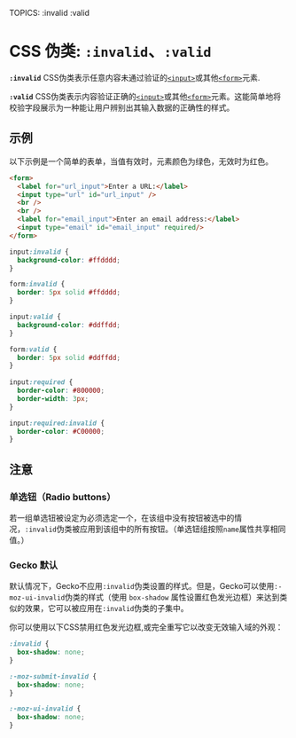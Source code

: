 TOPICS: :invalid
        :valid

# CSS 伪类: `:invalid`、`:valid`

**`:invalid`** CSS伪类表示任意内容未通过验证的[`<input>`](/zh-hans/webfrontend/<input>)或其他[`<form>`](/zh-hans/webfrontend/<form>)元素.

**`:valid`** CSS伪类表示内容验证正确的[`<input>`](/zh-hans/webfrontend/<input>)或其他[`<form>`](/zh-hans/webfrontend/<form>)元素。这能简单地将校验字段展示为一种能让用户辨别出其输入数据的正确性的样式。

## 示例

以下示例是一个简单的表单，当值有效时，元素颜色为绿色，无效时为红色。

```html
<form>
  <label for="url_input">Enter a URL:</label>
  <input type="url" id="url_input" />
  <br />
  <br />
  <label for="email_input">Enter an email address:</label>
  <input type="email" id="email_input" required/>
</form>
```

```css
input:invalid {
  background-color: #ffdddd;
}

form:invalid {
  border: 5px solid #ffdddd;
}

input:valid {
  background-color: #ddffdd;
}

form:valid {
  border: 5px solid #ddffdd;
}
  
input:required {
  border-color: #800000;
  border-width: 3px;
}

input:required:invalid {
  border-color: #C00000;
}
```

## 注意

### 单选钮（Radio buttons）

若一组单选钮被设定为必须选定一个，在该组中没有按钮被选中的情况，`:invalid`伪类被应用到该组中的所有按钮。（单选钮组按照`name`属性共享相同值。）

### Gecko 默认

默认情况下，Gecko不应用`:invalid`伪类设置的样式。但是，Gecko可以使用`:-moz-ui-invalid`伪类的样式（使用 `box-shadow` 属性设置红色发光边框）来达到类似的效果，它可以被应用在`:invalid`伪类的子集中。

你可以使用以下CSS禁用红色发光边框,或完全重写它以改变无效输入域的外观：

```css
:invalid {
  box-shadow: none;
}

:-moz-submit-invalid {
  box-shadow: none;
}

:-moz-ui-invalid {
  box-shadow: none;
}
```
